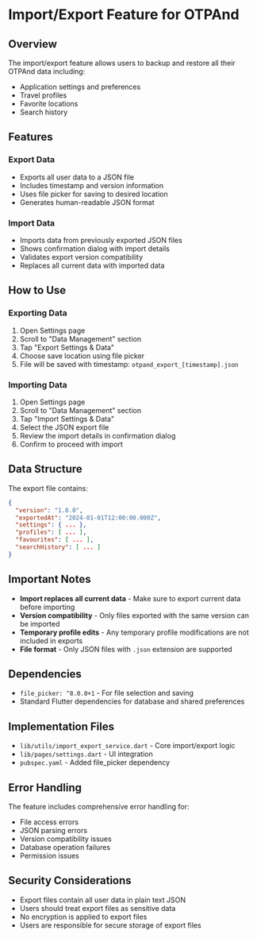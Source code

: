 # Import/Export Feature for OTPAnd

## Overview

The import/export feature allows users to backup and restore all their OTPAnd data including:
- Application settings and preferences
- Travel profiles
- Favorite locations
- Search history

## Features

### Export Data
- Exports all user data to a JSON file
- Includes timestamp and version information
- Uses file picker for saving to desired location
- Generates human-readable JSON format

### Import Data
- Imports data from previously exported JSON files
- Shows confirmation dialog with import details
- Validates export version compatibility
- Replaces all current data with imported data

## How to Use

### Exporting Data
1. Open Settings page
2. Scroll to "Data Management" section
3. Tap "Export Settings & Data"
4. Choose save location using file picker
5. File will be saved with timestamp: `otpand_export_[timestamp].json`

### Importing Data
1. Open Settings page
2. Scroll to "Data Management" section
3. Tap "Import Settings & Data"
4. Select the JSON export file
5. Review the import details in confirmation dialog
6. Confirm to proceed with import

## Data Structure

The export file contains:
```json
{
  "version": "1.0.0",
  "exportedAt": "2024-01-01T12:00:00.000Z",
  "settings": { ... },
  "profiles": [ ... ],
  "favourites": [ ... ],
  "searchHistory": [ ... ]
}
```

## Important Notes

- **Import replaces all current data** - Make sure to export current data before importing
- **Version compatibility** - Only files exported with the same version can be imported
- **Temporary profile edits** - Any temporary profile modifications are not included in exports
- **File format** - Only JSON files with `.json` extension are supported

## Dependencies

- `file_picker: ^8.0.0+1` - For file selection and saving
- Standard Flutter dependencies for database and shared preferences

## Implementation Files

- `lib/utils/import_export_service.dart` - Core import/export logic
- `lib/pages/settings.dart` - UI integration
- `pubspec.yaml` - Added file_picker dependency

## Error Handling

The feature includes comprehensive error handling for:
- File access errors
- JSON parsing errors
- Version compatibility issues
- Database operation failures
- Permission issues

## Security Considerations

- Export files contain all user data in plain text JSON
- Users should treat export files as sensitive data
- No encryption is applied to export files
- Users are responsible for secure storage of export files

